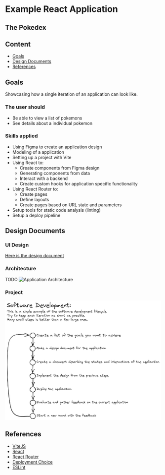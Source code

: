 # Example React Application
## The Pokedex

## Content

- [Goals](#goals)
- [Design Documents](#design-documents)
- [References](#references)

## Goals

Showcasing how a single iteration of an application can look like.

### The user should

- Be able to view a list of pokemons
- See details about a individual pokemon

### Skills applied

- Using Figma to create an application design
- Modeling of a application
- Setting up a project with Vite
- Using React to:
  - Create components from Figma design
  - Generating components from data
  - Interact with a backend
  - Create custom hooks for application specific functionality
- Using React Router to:
  - Create pages
  - Define layouts
  - Create pages based on URL state and parameters
- Setup tools for static code analysis (linting)
- Setup a deploy pipeline

## Design Documents

### UI Design

[Here is the design document](./docs/ui-design/ui-design.md)

### Architecture

TODO
![Application Architecture]()

### Project

![Project Design Cycle](./docs/development-cycle-2023-07-31-1058.png)

## References

- [ViteJS]()
- [React]()
- [React Router]()
- [Deployment Choice]()
- [ESLint]()